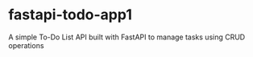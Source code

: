# fastapi-todo-app1
A simple To-Do List API built with FastAPI to manage tasks using CRUD operations
